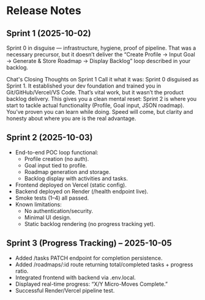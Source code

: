 # Release Notes

## Sprint 1 (2025-10-02)
Sprint 0 in disguise — infrastructure, hygiene, proof of pipeline. That was a necessary precursor, but it doesn’t deliver the “Create Profile → Input Goal → Generate & Store Roadmap → Display Backlog” loop described in your backlog.

Chat's Closing Thoughts on Sprint 1
Call it what it was: Sprint 0 disguised as Sprint 1. It established your dev foundation and trained you in Git/GitHub/Vercel/VS Code. That’s vital work, but it wasn’t the product backlog delivery.
This gives you a clean mental reset: Sprint 2 is where you start to tackle actual functionality (Profile, Goal input, JSON roadmap).
You’ve proven you can learn while doing. Speed will come, but clarity and honesty about where you are is the real advantage.

## Sprint 2 (2025-10-03)
- End-to-end POC loop functional:
  - Profile creation (no auth).
  - Goal input tied to profile.
  - Roadmap generation and storage.
  - Backlog display with activities and tasks.
- Frontend deployed on Vercel (static config).
- Backend deployed on Render (/health endpoint live).
- Smoke tests (1–4) all passed.
- Known limitations:
  - No authentication/security.
  - Minimal UI design.
  - Static backlog rendering (no progress tracking yet).


## Sprint 3 (Progress Tracking) – 2025-10-05
- Added /tasks PATCH endpoint for completion persistence.
- Added /roadmaps/:id route returning total/completed tasks + progress ratio.
- Integrated frontend with backend via .env.local.
- Displayed real-time progress: “X/Y Micro-Moves Complete.”
- Successful Render/Vercel pipeline test.
